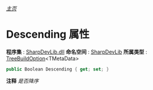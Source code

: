 ###### [主页](./Index.md "主页")
# Descending 属性
**程序集** : [SharpDevLib.dll](./SharpDevLib.assembly.md "SharpDevLib.dll")
**命名空间** : [SharpDevLib](./SharpDevLib.namespace.md "SharpDevLib")
**所属类型** : [TreeBuildOption](./SharpDevLib.TreeBuildOption.1.md "TreeBuildOption")\<TMetaData\>
``` csharp
public Boolean Descending { get; set; }
```
**注释**
*是否降序*


